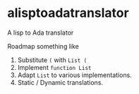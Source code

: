 # alisptoadatranslator
A lisp to Ada translator

Roadmap something like
1. Substitute `(` with `List (`
1. Implement `function List`
1. Adapt `List` to various implementations.
1. Static / Dynamic translations.
